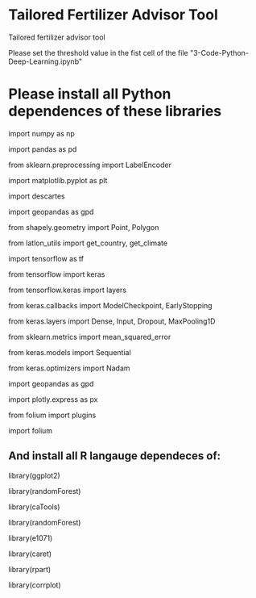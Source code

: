 # Tailored Fertilizer Advisor Tool
Tailored fertilizer advisor tool

Please set the threshold value in the fist cell of the file "3-Code-Python-Deep-Learning.ipynb"


# Please  install all Python dependences of these libraries
import numpy as np 

import pandas as pd 

from sklearn.preprocessing import LabelEncoder 

import matplotlib.pyplot as plt 

import descartes 

import geopandas as gpd 

from shapely.geometry import Point, Polygon 

from latlon_utils import get_country, get_climate 

import tensorflow as tf 

from tensorflow import keras 

from tensorflow.keras import layers 

from keras.callbacks import ModelCheckpoint, EarlyStopping 

from keras.layers import Dense, Input, Dropout, MaxPooling1D 

from sklearn.metrics import mean_squared_error 

from keras.models import Sequential 

from keras.optimizers import Nadam 

import geopandas as gpd 

import plotly.express as px 

from folium import plugins 

import folium 


## And install all R langauge dependeces of:

library(ggplot2) 

library(randomForest) 

library(caTools) 

library(randomForest) 

library(e1071)  

library(caret) 

library(rpart) 

library(corrplot) 
